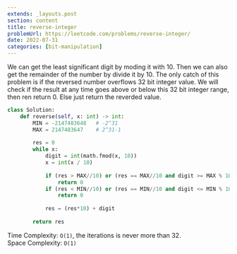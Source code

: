 ```yaml
---
extends: _layouts.post
section: content
title: reverse-integer
problemUrl: https://leetcode.com/problems/reverse-integer/
date: 2022-07-31
categories: [bit-manipulation]
---
```


We can get the least significant digit by moding it with 10. Then we can also get the remainder of the number by divide it by 10. The only catch of this problem is if the reversed number overflows 32 bit integer value. We will check if the result at any time goes above or below this 32 bit integer range, then ren return 0. Else just return the reverded value.

```python
class Solution:
    def reverse(self, x: int) -> int:
        MIN = -2147483648   # -2^31
        MAX = 2147483647    # 2^31-1
        
        res = 0
        while x:
            digit = int(math.fmod(x, 10))
            x = int(x / 10)
        
            if (res > MAX//10) or (res == MAX//10 and digit >= MAX % 10):
                return 0
            if (res < MIN//10) or (res == MIN//10 and digit <= MIN % 10):
                return 0
            
            res = (res*10) + digit
        
        return res
```

Time Complexity: `O(1)`, the iterations is never more than 32. <br/>
Space Complexity: `O(1)`